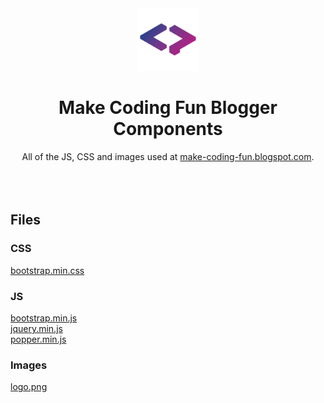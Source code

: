 <div align="center">
<img src="logo.png" width="100px">
<h1><b>Make Coding Fun Blogger Components</b></h1>
All of the JS, CSS and images used at <a href="https://make-coding-fun.blogspot.com/" target="_blank">make-coding-fun.blogspot.com</a>.
</div>
<br>
<br>
<br>
<h2>Files</h2>
<h3>CSS</h3>
<a href="bootstrap.min.css">bootstrap.min.css</a>
<br>
<h3>JS</h3>
<a href="bootstrap.min.js">bootstrap.min.js</a>
<br>
<a href="jquery.min.js">jquery.min.js</a>
<br>
<a href="popper.min.js">popper.min.js</a>
<br>
<h3>Images</h3>
<a href="logo.png">logo.png</a>
